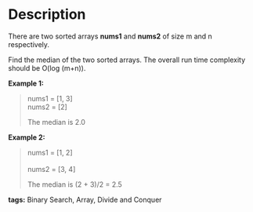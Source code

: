 Description
===========
There are two sorted arrays **nums1** and **nums2** of size m and n respectively.

Find the median of the two sorted arrays. The overall run time complexity should be O(log (m+n)).

**Example 1:**

> nums1 = [1, 3]<br/>
> nums2 = [2]
>
> The median is 2.0

**Example 2:**

> nums1 = [1, 2]<br/>   
> nums2 = [3, 4]
>
> The median is (2 + 3)/2 = 2.5

**tags:** Binary Search, Array, Divide and Conquer